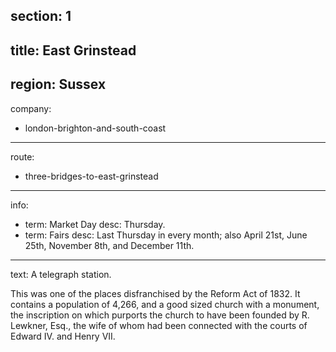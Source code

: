 section: 1
----
title: East Grinstead
----
region: Sussex
----
company:
- london-brighton-and-south-coast
----
route:
- three-bridges-to-east-grinstead
----
info:
- term: Market Day
  desc: Thursday.
- term: Fairs
  desc: Last Thursday in every month; also April 21st, June 25th, November 8th, and December 11th.
----
text: A telegraph station.

This was one of the places disfranchised by the Reform Act of 1832. It contains a population of 4,266, and a good sized church with a monument, the inscription on which purports the church to have been founded by R. Lewkner, Esq., the wife of whom had been connected with the courts of Edward IV. and Henry VII.

